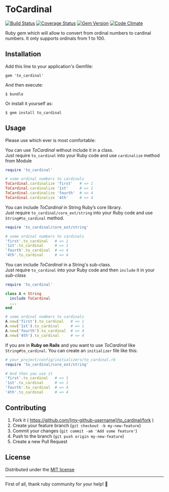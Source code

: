 # ToCardinal

[![Build Status](https://travis-ci.org/edudepetris/to_cardinal.svg?branch=master)](https://travis-ci.org/edudepetris/to_cardinal)
[![Coverage Status](https://img.shields.io/coveralls/edudepetris/to_cardinal.svg)](https://coveralls.io/r/edudepetris/to_cardinal?branch=ed%2Fimprove)
[![Gem Version](https://badge.fury.io/rb/to_cardinal.svg)](http://badge.fury.io/rb/to_cardinal)
[![Code Climate](https://codeclimate.com/github/edudepetris/to_cardinal/badges/gpa.svg)](https://codeclimate.com/github/edudepetris/to_cardinal)


Ruby gem which will allow to convert from ordinal numbers to cardinal numbers.
It only supports ordinals from 1 to 100.


## Installation

Add this line to your application's Gemfile:

    gem 'to_cardinal'

And then execute:

    $ bundle

Or install it yourself as:

    $ gem install to_cardinal

## Usage

Please use which ever is most comfortable:

You can use _ToCardinal_ without include it in a class.  
Just require ```to_cardinal``` into your Ruby code and use ```cardinalize``` method from Module

```ruby
require 'to_cardinal'

# some ordinal numbers to cardinals
ToCardinal.cardinalize 'first'   # => 1
ToCardinal.cardinalize '1st'     # => 1
ToCardinal.cardinalize 'fourth'  # => 4
ToCardinal.cardinalize '4th'     # => 4
```
You can include _ToCardinal_ in String Ruby’s core library.  
Just require ```to_cardinal/core_ext/string``` into your Ruby code and use ```String#to_cardinal``` method.

```ruby
require 'to_cardinal/core_ext/string'

# some ordinal numbers to cardinals
'first'.to_cardinal   # => 1
'1st'.to_cardinal     # => 1
'fourth'.to_cardinal  # => 4
'4th'.to_cardinal     # => 4

```
You can include _ToCardinal_ in a String's sub-class.  
Just require ```to_cardinal``` into your Ruby code and then ```include``` it in  your _sub-class_
```ruby
require 'to_cardinal'

class A < String
  include ToCardinal
  ...
end

# some ordinal numbers to cardinals
A.new('first').to_cardinal   # => 1
A.new('1st').to_cardinal     # => 1
A.new('fourth').to_cardinal  # => 4
A.new('4th').to_cardinal     # => 4

```

If you are in **Ruby on Rails** and you want to use _ToCardinal_ like ```String#to_cardinal```. You can create an ```initializer``` file like this:

```ruby
# your_project/config/initializers/to_cardinal.rb
require 'to_cardinal/core_ext/string'

# And then you use it
'first'.to_cardinal   # => 1
'1st'.to_cardinal     # => 1
'fourth'.to_cardinal  # => 4
'4th'.to_cardinal     # => 4
```

## Contributing

1. Fork it ( https://github.com/[my-github-username]/to_cardinal/fork )
2. Create your feature branch (`git checkout -b my-new-feature`)
3. Commit your changes (`git commit -am 'Add some feature'`)
4. Push to the branch (`git push origin my-new-feature`)
5. Create a new Pull Request

## License
Distributed under the [MIT license](https://github.com/edudepetris/to_cardinal/blob/master/LICENSE.txt)

-------
First of all, thank ruby community for your help! :punch:
